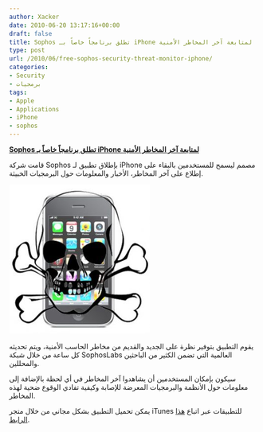 ```yaml
---
author: Xacker
date: 2010-06-20 13:17:16+00:00
draft: false
title: Sophos تطلق برنامجاً خاصاً بـ iPhone لمتابعة آخر المخاطر الأمنية
type: post
url: /2010/06/free-sophos-security-threat-monitor-iphone/
categories:
- Security
- برمجيات
tags:
- Apple
- Applications
- iPhone
- sophos
---
```


[**Sophos تطلق برنامجاً خاصاً بـ iPhone لمتابعة آخر المخاطر الأمنية**](https://www.it-scoop.com/2010/06/free-sophos-security-threat-monitor-iphone)


قامت شركة Sophos بإطلاق تطبيق لـ iPhone مصمم ليسمح للمستخدمين بالبقاء على إطلاع على آخر المخاطر، الأخبار والمعلومات حول البرمجيات الخبيثة.

[![](3iphone-3gs-hack-282x300.jpg)
](https://www.it-scoop.com/2010/06/free-sophos-security-threat-monitor-iphone)

يقوم التطبيق بتوفير نظرة على الجديد والقديم من مخاطر الحاسب الأمنية، ويتم تحديثه كل ساعة من خلال شبكة SophosLabs العالمية التي تضمن الكثير من الباحثين والمحللين.

سيكون بإمكان المستخدمين أن يشاهدوا آخر المخاطر في أي لحظة بالإضافة إلى معلومات حول الأنظمة والبرمجيات المعرضة للإصابة وكيفية تفادي الوقوع ضحية لهذه المخاطر.

يمكن تحميل التطبيق بشكل مجاني من خلال متجر iTunes للتطبيقات عبر اتباع [هذا الرابط](http://itunes.apple.com/gb/app/sophos-security-threat-monitor/id376343895?mt=8%E2%80%A9).

